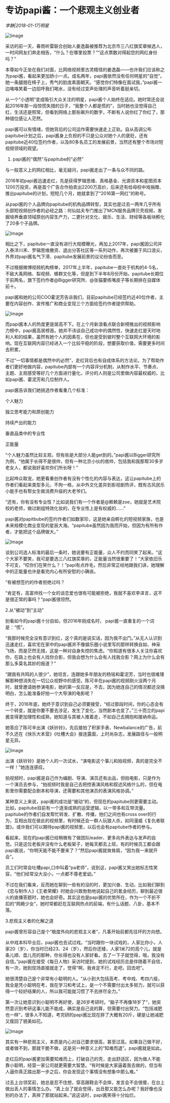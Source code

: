 # 专访papi酱：一个悲观主义创业者

*李静|2018-01-17|明星*

![Image](http://p2.pstatp.com/large/593f0004388a2639a44a)

采访的前一天，春雨听雷联合创始人姜逸磊被推荐为北京市三八红旗奖章候选人，一时间网友们奔走相告，“什么？在哪里投票？”“这点票数对得起您的网红身份吗？”

本尊如今正坐在我们对面，比网络视频里古灵精怪的姜逸磊——也许我们应该称之为papi酱，看起来更加娇小一点。成名两年，papi酱依然没有任何明星的“自觉”。她一条腿翘在椅子上，秀气的脸庞素面朝天。“感觉你们特像在面试我，”papi酱一边咯咯笑着一边招呼我们喝水，没有经过变声处理的声音听着挺亲切。

从一个“小透明”变成吸引大众关注的明星，papi酱个人始终在适应。她时常还会说起2016年那一段惊慌失措的日子，“我整个人都是慌的”，当时她也没觉得自己红，生活还是照常，但看到网络上那些飙升的数字，不断有人说你红了你红了，那种错位感让人茫然。

papi酱可以有情绪，但她背后的公司运作需要快速走上正轨。自从高调公布papitube计划之后，papi酱身上负担的不只是公众对她个人的褒贬，还有papitube近40位签约作者，以及80多名员工的发展前景，当然还有整个市场对短视频领域的观望。

1. papi酱的“偶然”与papitube的“必然”

与一般意义上的网红相比，毫无疑问，papi酱走出了一条与众不同的路。

2016年初papi酱迅速走红，先是获得罗辑思维、真格基金、光源资本和星图资本1200万投资，再是首个广告合作拍卖出2200万高价，后来还有给母校中戏捐赠、推出papitube的计划，短短几个月，她就拿到了“2016第一网红”的称号。

从papi酱的个人品牌向papitube的机构品牌转型，其实也是过去一两年几乎所有头部短视频创作者的必经之路：何仙姑夫专门推出了MCN服务品牌贝壳视频，发掘培养垂直领域原创内容生产力，二更针对文化、娱乐、生活、财经等各板块孵化了20多个子品牌。

![Image](http://p1.pstatp.com/large/5942000441e78a35fce4)

相比之下，papitube一直没有进行大规模曝光，再加上2017年，papi酱因公司并入泰洋川禾、罗辑思维撤资、退出分答社区等一系列动作，再次被置于风口浪尖，外界对papi酱名气下滑、papitube发展前景的议论纷沓而至。

不过根据微博视频机构榜单，2017年上半年，papitube一直处于机构的4-5名，不敌大禹网络、梨视频、蜂群文化等，但是到下半年8月份开始，papitube长期位于前两名，旗下签约作者@Bigger研究所、@张猫要练嘴皮子等长期排在自媒体前十。

papi酱和她的公司COO霍泥芳告诉我们，目前papitube已经签约近40位作者，主要在内容创作、宣传推广和商业变现三个方面给签约作者提供帮助。

![Image](http://p2.pstatp.com/large/593f000438897d61f985)

而papi酱本人的热度更是居高不下。在上个月新浪看点联合新榜推出的视频影响力榜中，papi酱高居榜首。她并不讳谈自己成功中的偶然性，快速走红是天时地利人和的结果，虽然有她个人的因素在，但也是受到彼时整个互联网大环境的影响。现在互联网内容已经进入一个比较平稳的阶段，想要获取价值，需要更多时间去积累，

不过“一切事情都是偶然中的必然”，走红背后也有自成体系的方法论。为了帮助作者们更好地做内容，papitube内部有一个内容评分机制，从制作水平、节奏点、主题、主观感受等好几个方面进行量化，评分的人则是公司里做内容最权威的，比如papi酱、霍泥芳和几位制作人。

papi酱告诉我们她挑选作者看重几个标准：

个人魅力

独立思考能力和原创能力

持续产出的能力

垂直品类中的专业性

正能量

“个人魅力虽然比较主观，但有些是大部分人能get到的。”papi酱以Bigger研究所为例，“他属于长得不是很帅，但有一种北京小伙的痞帅，包括我和我那帮30多岁老女人，都说我好喜欢你们所长呀！”

比起哗众取宠，她更看重创作者有没有个性化的内容与表达，这让papitube上的作者们看起来类型多元，不拘一格，从中外文化差异到影视剧热评，既有古风民乐小能手也有帮女生做消费升级的大老爷们。

“还有，你有没有专业性？比如说我们有一个作者是@赖赖是zoe，她就是艺术院校的老师，做过剧组特效化妆的，在专业性上是有权威的……”

papi酱对papitbube的签约作者们如数家珍，这是她亲自孵化的短视频家族，也是未来规模化商业变现的星辰大海。“papitube虽然因为我而开始，但因为有所有作者，才能把这个品牌做大。”

![Image](http://p3.pstatp.com/large/59430001dc1269e55fe2)

谈到公司选人标准的最后一条时，她说要有正能量，众人不约而同笑了起来。“这个大家不要笑，我可是要选三八红旗奖章的，正能量当然很重要了！”大家依旧乐不可支，“哎你们在笑什么？！”papi有点炸毛，然后非常正经地跟我们讲，她理解中的正能量也许是看完内心有所安慰的小确丧。

“有被想签约的作者拒绝过吗？

“肯定有，高富帅找一个女的谈恋爱也很有可能被拒绝，我就不喜欢李泽言，这不是很正常的事吗？”papi酱很坦然。

2.从“被动”到“主动”

别看如今的papi酱十分自如，但2016年刚成名时， papi酱一直重复的一个词是：“慌”。

“我那时候完全没有意识到红，这个真的是说实话，因为我不出门。”从无人认识到迅速走红，喜欢宅在家中的papi酱并不像娱乐圈小说里写的那样转换自如、神采飞扬，而是茫然无措，这是一种对自身失控的焦虑。“你知道有很多人关注你喜欢你，在路上也会有人找你合影，但我会想为什么会有人找我合影？网上为什么会有那么多莫名其妙的报道？”

“跟我有共鸣的人很少”，她坦言，连跟她多年朋友的杨铭和霍泥芳，当时也很难理解那种想消失在一切公众视野中的感受。陈可辛在papi酱的视频刚火没两个月时，就曾邀请她参演电影，她的第一反应是，不去，因为她连自己的情况都还没搞明白，怎么能准备好拍一个大导演的电影呢？

终于，2016年底，她终于意识到自己必须要接受，“经过那段时间，你的心态会有一个转变，就是你要不要去涉足，发生了变化，当然剧本也变了。”三十而立的papi酱变得更加理性和成熟，她知道与其被人推着走，不如自己去拥抱和接纳命运。

她答应了陈可辛出演《妖铃铃》，先后接拍了积家手表、Newbalance的广告，前不久还在《快乐大本营》《吐槽大会》接连露面，上时尚杂志，发展路径与一般明星无异。

![Image](http://p3.pstatp.com/large/5941000495906472a53d)

出演《妖铃铃》是她个人的一次试水，“演电影这个事儿和拍视频，真的是完全不一样！”她连连感叹。

拍视频时，papi酱是自己作为编剧、导演、演员还有出品，但拍电影，只是作为一个演员去参与，“拍视频时我是自己去把控表演风格和叙述风格什么的，但在电影里你需要配合剧本和导演，还需要和其他演员的表演风格协调。”

某种意义上来说，papi酱的成功是“被动”的，但现在的papitube则更需要主动。比如，papitube目前有一个逐渐成熟的运营逻辑，以一带多和互带流量。papitube的作者们自发帮忙转发、扩散、传播，他们之间也有cross over的行为，互相出现在彼此的视频里，有时候还会一群人玩狼人杀，如同漫威《复仇者联盟》。或许我们可以期待papi酱的视频里，以后也会有papitube作者的参与。

看起来，现在的papi酱已经稍微有了做团队leader、更多向外表达与发声的自觉。只是这位老板并没有什么老板架子，她每天都去上班，有的时候员工都会跟papi酱说，“你明天能不能不要来了？”然后papi酱就耸耸肩，“因为我一来就开会”。

员工们时常会吐槽papi,口中叫着“pa老师”，说到这，papi酱又笑出她标志性笑容，“他们经常没大没小，一点都不尊老爱幼。”

不过在我们看来，反而她在聊到一些有的没的时，更加兴奋、生动，比如我们聊到《恋与制作人》《王者荣耀》时她会兴致勃勃地说起自己的氪金经历，聊到最近很火的直播答题时，她也会好奇。其实这也是papi酱的优势所在，作为一个不折不扣的“网瘾少女”，她时常都赶在互联网热点的前端，有什么话题、八卦，基本不落。

3.悲观主义者的化解之道

papi酱曾形容自己是个“极度外向的悲观主义者”，凡事开始前都先往坏的方向想。

从中戏本科毕业后，papi酱也去试过戏。“当时跟你一块试戏的，人家比你小，人家20（岁），你当时已经23、24（岁），然后你还矮，人家1米72的高个儿，就是条儿顺、盘儿亮的那种，你长得也没有人家好看。去了一下子就觉得，哦，我没有自信。”papi酱在接受《每日人物》采访时提到，她的试戏经历总是伴随着不自信，有一次，她到现场直接就走了，觉得“啊，我肯定不行，走吧，回去吧”。

她很清楚自己是个非常有小聪明的人。“从小到大包括高考、考中戏、考四六级，我全是凭小聪明在考，我在学习和考试上，是一个不需要付出太多努力，就可以获得一个较好结果的人，所以我可能就习惯了不去拼尽全力。”

第一次让她意识到小聪明不再好使，是26岁考研时。“脑子不再像18岁了“，她突然意识到考研这事儿能不能成，确实是自己说的算，但需要付出努力。“包括减肥也一样“，很多人不知道，考完研的papi酱比现在胖了大概有20斤，硬是让她减肥又瘦回了貌美如花。

![Image](http://p2.pstatp.com/large/593f0004388cd04b2b8b)

其实有一种悲观主义，本质是内心对自己要求很高，甚至过高。如果自己做不好，或者做不到，那就干脆不做，这是另一种意义上的“知难而退”。papi酱就是如此。

走红后的papi酱更加需要知难而上，打破自己的壳，走出舒适区，因为做人不能靠小聪明，经营一家公司就更需要大智慧。“有时候是大家逼着我去做的，但当有人逼你真正踏出那一步之后，你会发现这个事情没有想象中那么难。”

过去上台领奖前，她总是忍不住想，穿高跟鞋会不会摔，发言会不会很傻，在台上做出丢人的事情怎么办。“真上台了就会觉得，出丑那又能怎么办呢？我好像也没别的办法了，真摔了那就站起来。”说这话时，papi酱笑得十分灿烂。

